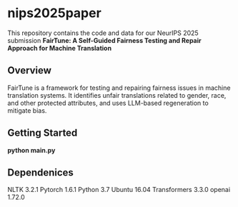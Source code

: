 # nips2025paper
This repository contains the code and data for our NeurIPS 2025 submission **FairTune: A Self-Guided Fairness Testing and Repair Approach for Machine Translation**
## Overview
FairTune is a framework for testing and repairing fairness issues in machine translation systems. It identifies unfair translations related to gender, race, and other protected attributes, and uses LLM-based regeneration to mitigate bias.
## Getting Started
**python main.py**
## Dependenices
NLTK 3.2.1
Pytorch 1.6.1
Python 3.7
Ubuntu 16.04
Transformers 3.3.0
openai 1.72.0


